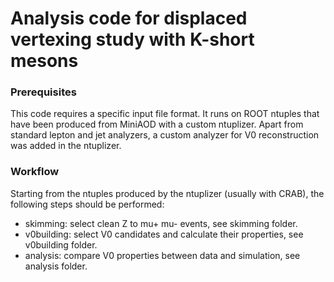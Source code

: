 # Analysis code for displaced vertexing study with K-short mesons

### Prerequisites
This code requires a specific input file format.
It runs on ROOT ntuples that have been produced from MiniAOD with a custom ntuplizer.
Apart from standard lepton and jet analyzers, a custom analyzer for V0 reconstruction
was added in the ntuplizer.

### Workflow
Starting from the ntuples produced by the ntuplizer (usually with CRAB),
the following steps should be performed:
- skimming: select clean Z to mu+ mu- events, see skimming folder.
- v0building: select V0 candidates and calculate their properties, see v0building folder.
- analysis: compare V0 properties between data and simulation, see analysis folder.
